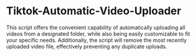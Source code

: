 # Tiktok-Automatic-Video-Uploader
This script offers the convenient capability of automatically uploading all videos from a designated folder, while also being easily customizable to fit your specific needs. Additionally, the script will remove the most recently uploaded video file, effectively preventing any duplicate uploads.
